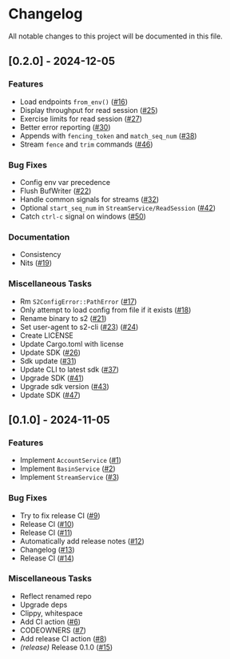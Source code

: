 # Changelog

All notable changes to this project will be documented in this file.

## [0.2.0] - 2024-12-05

### Features

- Load endpoints `from_env()` ([#16](https://github.com/s2-streamstore/s2-cli/issues/16))
- Display throughput for read session ([#25](https://github.com/s2-streamstore/s2-cli/issues/25))
- Exercise limits for read session ([#27](https://github.com/s2-streamstore/s2-cli/issues/27))
- Better error reporting ([#30](https://github.com/s2-streamstore/s2-cli/issues/30))
- Appends with `fencing_token` and `match_seq_num` ([#38](https://github.com/s2-streamstore/s2-cli/issues/38))
- Stream `fence` and `trim` commands ([#46](https://github.com/s2-streamstore/s2-cli/issues/46))

### Bug Fixes

- Config env var precedence
- Flush BufWriter ([#22](https://github.com/s2-streamstore/s2-cli/issues/22))
- Handle common signals for streams ([#32](https://github.com/s2-streamstore/s2-cli/issues/32))
- Optional `start_seq_num` in `StreamService/ReadSession` ([#42](https://github.com/s2-streamstore/s2-cli/issues/42))
- Catch `ctrl-c` signal on windows ([#50](https://github.com/s2-streamstore/s2-cli/issues/50))

### Documentation

- Consistency
- Nits ([#19](https://github.com/s2-streamstore/s2-cli/issues/19))

### Miscellaneous Tasks

- Rm `S2ConfigError::PathError` ([#17](https://github.com/s2-streamstore/s2-cli/issues/17))
- Only attempt to load config from file if it exists ([#18](https://github.com/s2-streamstore/s2-cli/issues/18))
- Rename binary to s2 ([#21](https://github.com/s2-streamstore/s2-cli/issues/21))
- Set user-agent to s2-cli ([#23](https://github.com/s2-streamstore/s2-cli/issues/23)) ([#24](https://github.com/s2-streamstore/s2-cli/issues/24))
- Create LICENSE
- Update Cargo.toml with license
- Update SDK ([#26](https://github.com/s2-streamstore/s2-cli/issues/26))
- Sdk update ([#31](https://github.com/s2-streamstore/s2-cli/issues/31))
- Update CLI to latest sdk ([#37](https://github.com/s2-streamstore/s2-cli/issues/37))
- Upgrade SDK ([#41](https://github.com/s2-streamstore/s2-cli/issues/41))
- Upgrade sdk version ([#43](https://github.com/s2-streamstore/s2-cli/issues/43))
- Update SDK ([#47](https://github.com/s2-streamstore/s2-cli/issues/47))

## [0.1.0] - 2024-11-05

### Features

- Implement `AccountService` ([#1](https://github.com/s2-streamstore/s2-cli/issues/1))
- Implement `BasinService` ([#2](https://github.com/s2-streamstore/s2-cli/issues/2))
- Implement `StreamService` ([#3](https://github.com/s2-streamstore/s2-cli/issues/3))

### Bug Fixes

- Try to fix release CI ([#9](https://github.com/s2-streamstore/s2-cli/issues/9))
- Release CI ([#10](https://github.com/s2-streamstore/s2-cli/issues/10))
- Release CI ([#11](https://github.com/s2-streamstore/s2-cli/issues/11))
- Automatically add release notes ([#12](https://github.com/s2-streamstore/s2-cli/issues/12))
- Changelog ([#13](https://github.com/s2-streamstore/s2-cli/issues/13))
- Release CI ([#14](https://github.com/s2-streamstore/s2-cli/issues/14))

### Miscellaneous Tasks

- Reflect renamed repo
- Upgrade deps
- Clippy, whitespace
- Add CI action ([#6](https://github.com/s2-streamstore/s2-cli/issues/6))
- CODEOWNERS ([#7](https://github.com/s2-streamstore/s2-cli/issues/7))
- Add release CI action ([#8](https://github.com/s2-streamstore/s2-cli/issues/8))
- *(release)* Release 0.1.0 ([#15](https://github.com/s2-streamstore/s2-cli/issues/15))

<!-- generated by git-cliff -->
